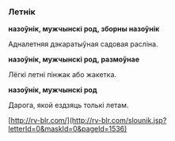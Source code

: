 ### Летнік
**назоўнік, мужчынскі род, зборны назоўнік**

Адналетняя дэкаратыўная садовая расліна.

**назоўнік, мужчынскі род, размоўнае**

Лёгкі летні пінжак або жакетка.

**назоўнік, мужчынскі род**

Дарога, якой ездзяць толькі летам.

<a rel="author">[http://rv-blr.com/](http://rv-blr.com/slounik.jsp?letterId=0&maskId=0&pageId=1536)</a>
